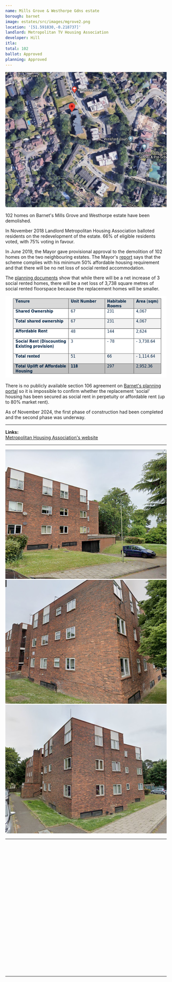 ```yaml
---
name: Mills Grove & Westhorpe Gdns estate
borough: barnet
image: estates/src/images/mgrove2.png
location: '[51.591830,-0.218737]'
landlord: Metropolitan TV Housing Association
developer: Hill
itla:
total: 102
ballot: Approved
planning: Approved
---
```

![Mills Grove estate](../estates/src/images/mgrove2.png)

102 homes on Barnet's Mills Grove and Westhorpe estate have been demolished.

In November 2018 Landlord Metropolitan Housing Association balloted residents on the redevelopment of the estate. 66% of eligible residents voted, with 75% voting in favour.

In June 2019, the Mayor gave provisional approval to the demolition of 102 homes on the two neighbouring estates. The Mayor's [report](https://www.london.gov.uk/sites/default/files/PAWS/media_id_464602/westthrope_gardens_and_mill_grove_estate_report.pdf) says that the scheme complies with his minimum 50% affordable housing requirement and that there will be no net loss of social rented accommodation.

The [planning documents](https://publicaccess.barnet.gov.uk/online-applications/files/DB1BCDA5BA11ED66C650A0ECAAA014EE/pdf/18_7495_FUL-AFFORDABLE_HOUSING_STATEMENT_FV-4303171.pdf) show that while there will be a net increase of 3 social rented homes, there will be a net loss of 3,738 square metres of social rented floorspace because the replacement homes will be smaller.

![Mills grove estate](../estates/src/images/mgroveah.png)

There is no publicly available section 106 agreement on [Barnet's planning portal](https://publicaccess.barnet.gov.uk/online-applications/applicationDetails.do?activeTab=documents&keyVal=PJZA9IJI09W00) so it is impossible to confirm whether the replacement 'social' housing has been secured as social rent in perpetuity or affordable rent (up to 80% market rent).

As of November 2024, the first phase of construction had been completed and the second phase was underway.

---

__Links:__  
[Metropolitan Housing Association's website](https://www.metropolitan.org.uk/for-customers/westhorpe-gardens-mills-grove/)

---

![M Grove image](../estates/src/images/mgrove3.png)
![M Grove image](../estates/src/images/mgrove4.png)
![M Grove image](../estates/src/images/mgrove5.png)

---

<!------------THE CODE BELOW RENDERS THE MAP - DO NOT EDIT! ---------------------------->

<div id="map" style="width: 100%; height: 400px;"></div>

<script>
  var map = L.map('map').setView({{ location }}, 13);
  L.tileLayer('https://tile.openstreetmap.org/{z}/{x}/{y}.png', {
  maxZoom: 19,
attribution: '&copy; <a href="http://www.openstreetmap.org/copyright">OpenStreetMap</a>'
}).addTo(map);
var circle = L.circle({{ location }}, {
    color: 'red',
    fillColor: '#f03',
    fillOpacity: 0.5,
    radius: 500
}).addTo(map);
</script>

---